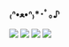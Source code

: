 ### ₍ᐢ•ﻌ•ᐢ₎*･ﾟ｡♪

<a href="https://youjuice.github.io/" target="_blank"><img src="https://img.shields.io/badge/Github_Blog-EA4AAA?style=plastic&logo=GithubSponsors&logoColor=white"/></a>
<a href="mailto:yooju000326@gmail.com" target="_blank"><img src="https://img.shields.io/badge/Gmail-EA4335?style=plastic&logo=Gmail&logoColor=white"/></a>
<a href="http://www.instagram.com/foenrwn" target="_blank"><img src="https://img.shields.io/badge/Instagram-E4405F?style=plastic&logo=Instagram&logoColor=white"/></a>
<a href="https://blog.naver.com/dbwn_fav" target="_blank"><img src="https://img.shields.io/badge/Blog-03C75A?style=plastic&logo=Naver&logoColor=white"/></a>
